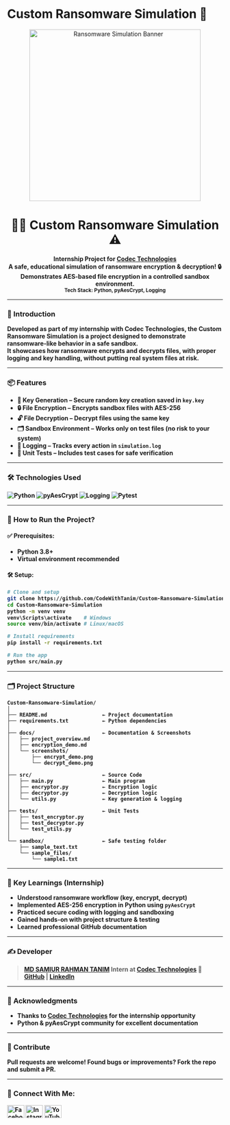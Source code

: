 # Custom Ransomware Simulation 🔐

<p align="center">
  <img src="https://github.com/CodeWithTanim/README-MANAGER/blob/main/Custom-Ransomware-Simulation.jpeg" alt="Ransomware Simulation Banner" style="max-width: 100%; height: auto; width: 400px;">
</p>

<h1 align="center">🧑‍💻 Custom Ransomware Simulation ⚠️</h1>
<p align="center">
  <b>Internship Project for <a href="http://codectechnologies.in/">Codec Technologies</a><br>
  <b>A safe, educational simulation of ransomware encryption & decryption!</b> 🔒<br>
  Demonstrates AES-based file encryption in a controlled sandbox environment.<br>
  <sub>Tech Stack: Python, pyAesCrypt, Logging</sub>
</p>

---

### 🧠 Introduction

Developed as part of my internship with **Codec Technologies**, the **Custom Ransomware Simulation** is a project designed to **demonstrate ransomware-like behavior in a safe sandbox**.  
It showcases how ransomware encrypts and decrypts files, with proper logging and key handling, without putting real system files at risk.

---

### 📦 Features

- 🔑 **Key Generation** – Secure random key creation saved in `key.key`
- 🔒 **File Encryption** – Encrypts sandbox files with AES-256
- 🔓 **File Decryption** – Decrypt files using the same key
- 🗂️ **Sandbox Environment** – Works only on test files (no risk to your system)
- 📜 **Logging** – Tracks every action in `simulation.log`
- 🧪 **Unit Tests** – Includes test cases for safe verification

---

### 🛠️ Technologies Used

<p align="left">
  <img src="https://img.shields.io/badge/Python-3776AB?style=for-the-badge&logo=python&logoColor=white" alt="Python">
  <img src="https://img.shields.io/badge/pyAesCrypt-FFCC00?style=for-the-badge" alt="pyAesCrypt">
  <img src="https://img.shields.io/badge/Logging-000000?style=for-the-badge&logo=logstash&logoColor=white" alt="Logging">
  <img src="https://img.shields.io/badge/Pytest-0A9EDC?style=for-the-badge&logo=pytest&logoColor=white" alt="Pytest">
</p>

---

### 🚀 How to Run the Project?

#### ✅ Prerequisites:
- Python 3.8+
- Virtual environment recommended

#### 🛠️ Setup:
```bash
# Clone and setup
git clone https://github.com/CodeWithTanim/Custom-Ransomware-Simulation.git
cd Custom-Ransomware-Simulation
python -m venv venv
venv\Scripts\activate    # Windows
source venv/bin/activate # Linux/macOS

# Install requirements
pip install -r requirements.txt

# Run the app
python src/main.py
````

---

### 🗂️ Project Structure

```
Custom-Ransomware-Simulation/
│
├── README.md                  ← Project documentation
├── requirements.txt           ← Python dependencies
│
├── docs/                      ← Documentation & Screenshots
│   ├── project_overview.md
│   ├── encryption_demo.md
│   └── screenshots/
│       ├── encrypt_demo.png
│       └── decrypt_demo.png
│
├── src/                       ← Source Code
│   ├── main.py                ← Main program
│   ├── encryptor.py           ← Encryption logic
│   ├── decryptor.py           ← Decryption logic
│   └── utils.py               ← Key generation & logging
│
├── tests/                     ← Unit Tests
│   ├── test_encryptor.py
│   ├── test_decryptor.py
│   └── test_utils.py
│
└── sandbox/                   ← Safe testing folder
    ├── sample_text.txt
    └── sample_files/
        └── sample1.txt
```

---

### 🌟 Key Learnings (Internship)

* Understood ransomware workflow (key, encrypt, decrypt)
* Implemented AES-256 encryption in Python using `pyAesCrypt`
* Practiced secure coding with logging and sandboxing
* Gained hands-on with project structure & testing
* Learned professional GitHub documentation

---

### ✍️ Developer

> [MD SAMIUR RAHMAN TANIM](https://github.com/CodeWithTanim)
> Intern at [Codec Technologies](http://codectechnologies.in/)
> 🔗 [GitHub](https://github.com/CodeWithTanim) | [LinkedIn](https://www.linkedin.com/in/CodeWithTanim)

---

### 📜 Acknowledgments

* Thanks to [Codec Technologies](http://codectechnologies.in/) for the internship opportunity
* Python & pyAesCrypt community for excellent documentation

---

### 🤝 Contribute

Pull requests are welcome! Found bugs or improvements? Fork the repo and submit a PR.

---

### 📡 Connect With Me:

<p align="left">
  <a href="https://fb.com/CodeWithTanim" target="blank"><img src="https://raw.githubusercontent.com/rahuldkjain/github-profile-readme-generator/master/src/images/icons/Social/facebook.svg" alt="Facebook" height="30" width="40" /></a>
  <a href="https://instagram.com/CodeWithTanim" target="blank"><img src="https://raw.githubusercontent.com/rahuldkjain/github-profile-readme-generator/master/src/images/icons/Social/instagram.svg" alt="Instagram" height="30" width="40" /></a>
  <a href="https://www.youtube.com/@CodeWithTanim" target="blank"><img src="https://raw.githubusercontent.com/rahuldkjain/github-profile-readme-generator/master/src/images/icons/Social/youtube.svg" alt="YouTube" height="30" width="40" /></a>
</p>

